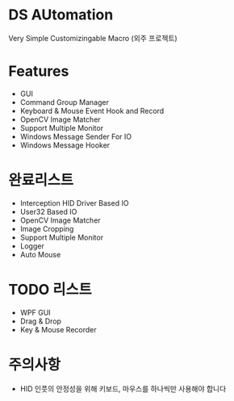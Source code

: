 # DS AUtomation
Very Simple Customizingable Macro
(외주 프로젝트)



# Features
- GUI
- Command Group Manager
- Keyboard & Mouse Event Hook and Record
- OpenCV Image Matcher
- Support Multiple Monitor 
- Windows Message Sender For IO
- Windows Message Hooker


# 완료리스트
 - Interception HID Driver Based IO
 - User32 Based IO
 - OpenCV Image Matcher
 - Image Cropping
 - Support Multiple Monitor
 - Logger
 - Auto Mouse
# TODO 리스트
 - WPF GUI
 - Drag & Drop
 - Key & Mouse Recorder
# 주의사항
 - HID 인풋의 안정성을 위해 키보드, 마우스를 하나씩만 사용해야 합니다 
